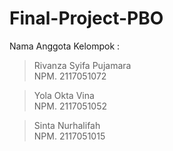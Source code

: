 # Final-Project-PBO


Nama Anggota Kelompok :

 > Rivanza Syifa Pujamara   
   NPM. 2117051072
 
 > Yola Okta Vina   
   NPM. 2117051052

 > Sinta Nurhalifah      
   NPM. 2117051015
